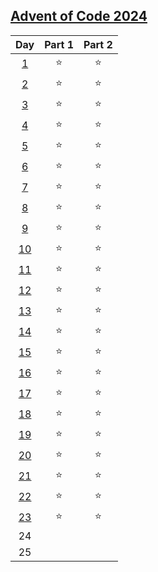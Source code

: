 ## [Advent of Code 2024](https://adventofcode.com/2024)

|Day						| Part 1 | Part 2 |
|:-------------------------:|:------:|:------:|
|[1](./Day01/Solution.py)	|	⭐	|	⭐	|
|[2](./Day02/Solution.py)	|	⭐	|	⭐	|
|[3](./Day03/Solution.py)	|	⭐	|	⭐	|
|[4](./Day04/Solution.py)	|	⭐	|	⭐	|
|[5](./Day05/Solution.py)	|	⭐	|	⭐	|
|[6](./Day06/Solution.py)	|	⭐	|	⭐	|
|[7](./Day07/Solution.py)	|	⭐	|	⭐	|
|[8](./Day08/Solution.py)	|	⭐	|	⭐	|
|[9](./Day09/Solution.py)	|	⭐	|	⭐	|
|[10](./Day10/Solution.py)	|	⭐	|	⭐	|
|[11](./Day11/Solution.py)	|	⭐	|	⭐	|
|[12](./Day12/Solution.py)	|	⭐	|	⭐	|
|[13](./Day13/Solution.py)	|	⭐	|	⭐	|
|[14](./Day14/Solution.py)	|	⭐	|	⭐	|
|[15](./Day15/Solution.py)	|	⭐	|	⭐	|
|[16](./Day16/Solution.py)	|	⭐	|	⭐	|
|[17](./Day17/Solution.py)	|	⭐	|	⭐	|
|[18](./Day18/Solution.py)	|	⭐	|	⭐	|
|[19](./Day19/Solution.py)	|	⭐	|	⭐	|
|[20](./Day20/Solution.py)	|	⭐	|	⭐	|
|[21](./Day21/Solution.py)	|	⭐	|	⭐	|
|[22](./Day22/Solution.py)	|	⭐	|	⭐	|
|[23](./Day23/Solution.py)	|	⭐	|	⭐	|
|24							|		|		|
|25							|		|		|